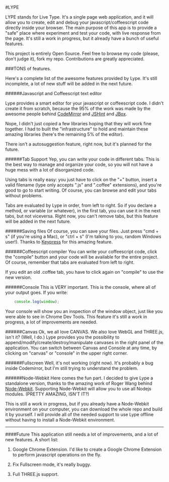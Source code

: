 #LYPE

LYPE stands for Live Type. It's a single page web application, and it will allow you to create, edit and debug your javascript/coffeescript code directly inside your browser. The main purpose of this app is to provide a "safe" place where experiment and test your code, with live response from the page. It's still a work in progress, but it already have a bunch of useful features.

This project is entirely Open Source. Feel free to browse my code (please, don't judge it), fork my repo. Contributions are greatly appreciated.


###TONS of features.

Here's a complete list of the awesome features provided by Lype. It's still incomplete, a lot of new stuff will be added in the next future.

######Javascript and Coffeescript text editor

Lype provides a smart editor for your javascript or coffeescript code. I didn't create it from scratch, because the 95% of the work was made by the awesome people behind [CodeMirror](http://codemirror.net) and [JSHint](http://jshint.com) and [JBox](http://stephanwagner.me/jBox).

Nope, I didn't just copied a few libraries hoping that they will work fine together. I had to built the "infrastructure" to hold and maintain these amazing libraries (here's the remaining 5% of the editor).

There isn't a autosuggestion feature, right now, but it's planned for the future.

######Tab Support
Yep, you can write your code in different tabs. This is the best way to manage and organize your code, so you will not have a huge mess with a lot of disorganized code. 

Using tabs is really easy: you just have to click on the "+" button, insert a valid filename (lype only accepts ".js" and ".coffee" extensions), and you're good to go to start writing. Of course, you can browse and edit your tabs without problems. 

Tabs are evaluated by Lype in order, from left to right. So if you declare a method, or variable (or whatever), in the first tab, you can use it in the next tabs, but not viceversa. Right now, you can't remove tabs, but this feature will be added in the next future.

######Saving files
Of course, you can save your files. Just press "cmd + s" (if you're using a Mac), or "ctrl + s" (I'm talking to you, random Windows user!). Thanks to [Keypress](http://dmauro.github.io/Keypress/) for this amazing feature.

######Coffeescript compiler
You can write your coffeescript code, click the "compile" button and your code will be available for the entire project. Of course, remember that tabs are evaluated from left to right. 

If you edit an old .coffee tab, you have to click again on "compile" to use the new version.

######Console
This is VERY important. This is the console, where all of your output goes. If you write:
```javascript
	console.log(window);
```
Your console will show you an inspection of the window object, just like you were able to see in Chrome Dev Tools. This feature it's still a work in progress, a lot of improvements are needed.

######Canvas
Ok, we all love CANVAS. We also love WebGL and THREE.js, isn't it? (Well, I do.) Lype provides you the possibility to append/modify/create/destroy/manipulate canvases in the right panel of the application. You can switch between Canvas and Console at any time, by clicking on "canvas" or "console" in the upper right corner.

######Fullscreen
Well, it's not working (right now). It's probably a bug inside Codemirror, but I'm still trying to understand the problem.

######Node-Webkit
Here comes the fun part. I decided to give Lype a standalone version, thanks to the amazing work of Roger Wang behind [Node-Webkit](https://github.com/rogerwang/node-webkit). Supporting Node-Webkit will allow you to use all Nodejs modules. (PRETTY AMAZING, ISN'T IT?)

This is still a work in progress, but if you already have a Node-Webkit environment on your computer, you can download the whole repo and build it by yourself. I will provide all of the needed support to use Lype offline without having to install a Node-Webkit environment.

----

####Future
This application still needs a lot of improvements, and a lot of new features. A short list:

1. Google Chrome Extension. I'd like to create a Google Chrome Extension to perform javascript operations on the fly.

2. Fix Fullscreen mode, it's really buggy.

3. Full THREE.js support.